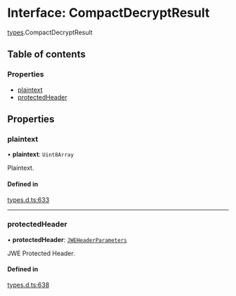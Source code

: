 # Interface: CompactDecryptResult

[types](../modules/types.md).CompactDecryptResult

## Table of contents

### Properties

- [plaintext](types.CompactDecryptResult.md#plaintext)
- [protectedHeader](types.CompactDecryptResult.md#protectedheader)

## Properties

### plaintext

• **plaintext**: `Uint8Array`

Plaintext.

#### Defined in

[types.d.ts:633](https://github.com/panva/jose/blob/v3.16.1/src/types.d.ts#L633)

___

### protectedHeader

• **protectedHeader**: [`JWEHeaderParameters`](types.JWEHeaderParameters.md)

JWE Protected Header.

#### Defined in

[types.d.ts:638](https://github.com/panva/jose/blob/v3.16.1/src/types.d.ts#L638)
